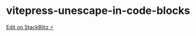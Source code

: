 # vitepress-unescape-in-code-blocks

[Edit on StackBlitz ⚡️](https://stackblitz.com/edit/vite-gu1myj)